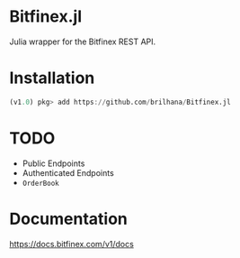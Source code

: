 # Bitfinex.jl

Julia wrapper for the Bitfinex REST API.

# Installation
```julia
(v1.0) pkg> add https://github.com/brilhana/Bitfinex.jl
```

# TODO
* Public Endpoints
* Authenticated Endpoints
* `OrderBook`

# Documentation
https://docs.bitfinex.com/v1/docs

